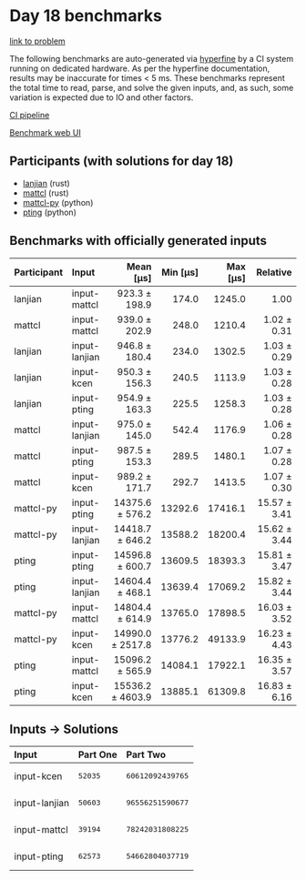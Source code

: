 # Day 18 benchmarks

[link to problem](https://adventofcode.com/2023/day/18)

The following benchmarks are auto-generated via
[hyperfine](https://github.com/sharkdp/hyperfine) by a CI system running on
dedicated hardware. As per the hyperfine documentation, results may be
inaccurate for times < 5 ms. These benchmarks represent the total time to read,
parse, and solve the given inputs, and, as such, some variation is expected due
to IO and other factors.

[CI pipeline](http://ci.papercode.net:8080/teams/main/pipelines/aoc2023)

[Benchmark web UI](https://aoc.ancalagon.black)


## Participants (with solutions for day 18)

- [lanjian](https://github.com/lanjian/aoc-2023) (rust)
- [mattcl](https://github.com/mattcl/aoc2023) (rust)
- [mattcl-py](https://github.com/mattcl/aoc2023-py) (python)
- [pting](https://github.com/pting/aoc2023) (python)


## Benchmarks with officially generated inputs

| Participant | Input | Mean [µs] | Min [µs] | Max [µs] | Relative |
|:---|:---|---:|---:|---:|---:|
| lanjian | input-mattcl | 923.3 ± 198.9 | 174.0 | 1245.0 | 1.00 |
| mattcl | input-mattcl | 939.0 ± 202.9 | 248.0 | 1210.4 | 1.02 ± 0.31 |
| lanjian | input-lanjian | 946.8 ± 180.4 | 234.0 | 1302.5 | 1.03 ± 0.29 |
| lanjian | input-kcen | 950.3 ± 156.3 | 240.5 | 1113.9 | 1.03 ± 0.28 |
| lanjian | input-pting | 954.9 ± 163.3 | 225.5 | 1258.3 | 1.03 ± 0.28 |
| mattcl | input-lanjian | 975.0 ± 145.0 | 542.4 | 1176.9 | 1.06 ± 0.28 |
| mattcl | input-pting | 987.5 ± 153.3 | 289.5 | 1480.1 | 1.07 ± 0.28 |
| mattcl | input-kcen | 989.2 ± 171.7 | 292.7 | 1413.5 | 1.07 ± 0.30 |
| mattcl-py | input-pting | 14375.6 ± 576.2 | 13292.6 | 17416.1 | 15.57 ± 3.41 |
| mattcl-py | input-lanjian | 14418.7 ± 646.2 | 13588.2 | 18200.4 | 15.62 ± 3.44 |
| pting | input-pting | 14596.8 ± 600.7 | 13609.5 | 18393.3 | 15.81 ± 3.47 |
| pting | input-lanjian | 14604.4 ± 468.1 | 13639.4 | 17069.2 | 15.82 ± 3.44 |
| mattcl-py | input-mattcl | 14804.4 ± 614.9 | 13765.0 | 17898.5 | 16.03 ± 3.52 |
| mattcl-py | input-kcen | 14990.0 ± 2517.8 | 13776.2 | 49133.9 | 16.23 ± 4.43 |
| pting | input-mattcl | 15096.2 ± 565.9 | 14084.1 | 17922.1 | 16.35 ± 3.57 |
| pting | input-kcen | 15536.2 ± 4603.9 | 13885.1 | 61309.8 | 16.83 ± 6.16 |


## Inputs -> Solutions

| Input | Part One | Part Two |
|:---|:---|:---|
|input-kcen|<pre>52035</pre>|<pre>60612092439765</pre>|
|input-lanjian|<pre>50603</pre>|<pre>96556251590677</pre>|
|input-mattcl|<pre>39194</pre>|<pre>78242031808225</pre>|
|input-pting|<pre>62573</pre>|<pre>54662804037719</pre>|